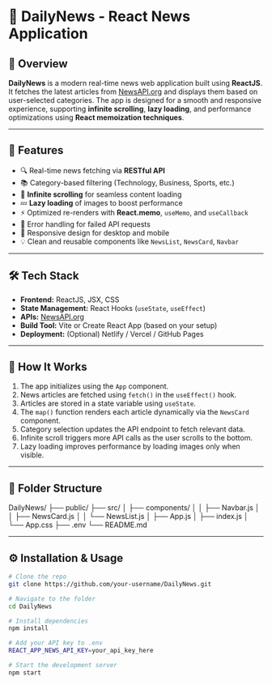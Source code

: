 # 📰 DailyNews - React News Application

## 📌 Overview
**DailyNews** is a modern real-time news web application built using **ReactJS**. It fetches the latest articles from [NewsAPI.org](https://newsapi.org/) and displays them based on user-selected categories. The app is designed for a smooth and responsive experience, supporting **infinite scrolling**, **lazy loading**, and performance optimizations using **React memoization techniques**.

---

## 🚀 Features

- 🔍 Real-time news fetching via **RESTful API**
- 📚 Category-based filtering (Technology, Business, Sports, etc.)
- 🔁 **Infinite scrolling** for seamless content loading
- 💤 **Lazy loading** of images to boost performance
- ⚡ Optimized re-renders with **React.memo**, `useMemo`, and `useCallback`
- 💬 Error handling for failed API requests
- 📱 Responsive design for desktop and mobile
- 💡 Clean and reusable components like `NewsList`, `NewsCard`, `Navbar`

---

## 🛠️ Tech Stack

- **Frontend:** ReactJS, JSX, CSS
- **State Management:** React Hooks (`useState`, `useEffect`)
- **APIs:** [NewsAPI.org](https://newsapi.org/)
- **Build Tool:** Vite or Create React App (based on your setup)
- **Deployment:** (Optional) Netlify / Vercel / GitHub Pages

---

## 🧠 How It Works

1. The app initializes using the `App` component.
2. News articles are fetched using `fetch()` in the `useEffect()` hook.
3. Articles are stored in a state variable using `useState`.
4. The `map()` function renders each article dynamically via the `NewsCard` component.
5. Category selection updates the API endpoint to fetch relevant data.
6. Infinite scroll triggers more API calls as the user scrolls to the bottom.
7. Lazy loading improves performance by loading images only when visible.

---

## 📂 Folder Structure
DailyNews/ ├── public/ ├── src/ │ ├── components/ │ │ ├── Navbar.js │ │ ├── NewsCard.js │ │ └── NewsList.js │ ├── App.js │ ├── index.js │ └── App.css ├── .env └── README.md

---

## ⚙️ Installation & Usage

```bash
# Clone the repo
git clone https://github.com/your-username/DailyNews.git

# Navigate to the folder
cd DailyNews

# Install dependencies
npm install

# Add your API key to .env
REACT_APP_NEWS_API_KEY=your_api_key_here

# Start the development server
npm start
